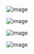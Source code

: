 ![image](https://github.com/alican133/Etkinlik-Yonetim-Sistemi/assets/169036709/b5781f56-067f-428d-95e9-4c3d01a1931c)




![image](https://github.com/alican133/Etkinlik-Yonetim-Sistemi/assets/169036709/119e0231-3833-4d7b-b38f-a5edf1dc5caf)




![image](https://github.com/alican133/Etkinlik-Yonetim-Sistemi/assets/169036709/dd4bafb6-5ef1-415e-9154-feb48e7d256a)



![image](https://github.com/alican133/Etkinlik-Yonetim-Sistemi/assets/169036709/f7b513ab-26f9-4593-a16e-f7b2e0757c82)


